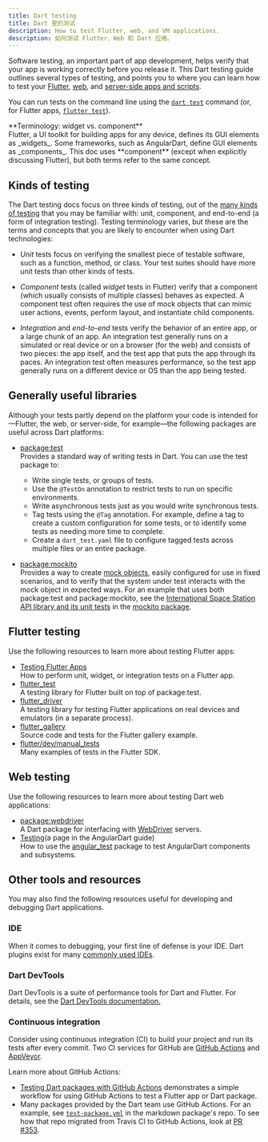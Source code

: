```yaml
---
title: Dart testing
title: Dart 里的测试
description: How to test Flutter, web, and VM applications.
description: 如何测试 Flutter、Web 和 Dart 应用。
---
```


Software testing, an important part of app development, helps verify that
your app is working correctly before you release it.
This Dart testing guide outlines several types of testing, and points
you to where you can learn how to test your
[Flutter]({{site.flutter}}), [web](/web),
and [server-side apps and scripts](/server).

You can run tests on the command line
using the [`dart test`][] command
(or, for Flutter apps, [`flutter test`][]).

[`dart test`]: /tools/dart-test
[`flutter test`]: {{site.flutter}}/docs/reference/flutter-cli

<aside class="alert alert-info" markdown="1">
**Terminology: widget vs. component**<br>
Flutter, a UI toolkit for building apps for any device,
defines its GUI elements as _widgets_.
Some frameworks, such as AngularDart,
define GUI elements as _components_.
This doc uses **component** (except when explicitly discussing Flutter),
but both terms refer to the same concept.
</aside>

## Kinds of testing

The Dart testing docs focus on three kinds of testing, out of the
[many kinds of testing](https://en.wikipedia.org/wiki/Software_testing)
that you may be familiar with: unit, component, and end-to-end
(a form of integration testing). Testing terminology varies,
but these are the terms and concepts that you are likely to
encounter when using Dart technologies:

* _Unit_ tests focus on verifying the smallest piece of testable
  software, such as a function, method, or class. Your test suites
  should have more unit tests than other kinds of tests.

* _Component_ tests (called _widget_ tests in Flutter)
  verify that a component (which usually consists of multiple classes)
  behaves as expected.
  A component test often requires the use of mock objects
  that can mimic user actions, events, perform layout,
  and instantiate child components.

* _Integration_ and _end-to-end_ tests verify the behavior of
  an entire app, or a large chunk of an app. An integration test
  generally runs on a simulated or real device
  or on a browser (for the web) and consists of two pieces:
  the app itself, and the test app that puts
  the app through its paces. An integration test often measures performance,
  so the test app generally runs on a different device or OS
  than the app being tested.

## Generally useful libraries

Although your tests partly depend on the platform your code is intended
for&mdash;Flutter, the web, or server-side, for example&mdash;the
following packages are useful across Dart platforms:

* [package:test]({{site.pub-pkg}}/test)<br>
  Provides a standard way of writing tests in Dart. You can use the test
  package to:
    * Write single tests, or groups of tests.
    * Use the `@TestOn` annotation to restrict tests to run on
      specific environments.
    * Write asynchronous tests just as you would write synchronous
      tests.
    * Tag tests using the `@Tag` annotation. For example, define a tag to
      create a custom configuration for some tests, or to identify some tests
      as needing more time to complete.
    * Create a `dart_test.yaml` file to configure tagged tests across
      multiple files or an entire package.


* [package:mockito]({{site.pub-pkg}}/mockito)<br>
  Provides a way to create
  [mock objects,](https://en.wikipedia.org/wiki/Mock_object)
  easily configured for use in fixed scenarios, and to verify
  that the system under test interacts with the mock object in
  expected ways.
  For an example that uses both package:test and package:mockito,
  see the [International Space Station API library and its unit
  tests](https://github.com/dart-lang/mockito/tree/master/example/iss)
  in the [mockito package](https://github.com/dart-lang/mockito).

## Flutter testing

Use the following resources to learn more about testing Flutter apps:

* [Testing Flutter Apps]({{site.flutter}}/docs/testing)<br>
  How to perform unit, widget, or integration tests on a Flutter app.
* [flutter_test]({{site.flutter_api}}/flutter/flutter_test/flutter_test-library.html)<br>
  A testing library for Flutter built on top of package:test.
* [flutter_driver]({{site.flutter_api}}/flutter/flutter_driver/flutter_driver-library.html)<br>
  A testing library for testing Flutter applications on real devices and
  emulators (in a separate process).
* [flutter_gallery](https://github.com/flutter/gallery)<br>
  Source code and tests for the Flutter gallery example.
* [flutter/dev/manual_tests](https://github.com/flutter/flutter/tree/master/dev/manual_tests)<br>
  Many examples of tests in the Flutter SDK.

## Web testing

Use the following resources to learn more about testing Dart web
applications:

* [package:webdriver]({{site.pub-pkg}}/webdriver)<br>
  A Dart package for interfacing with
  [WebDriver](https://www.w3.org/TR/webdriver/) servers.
* [Testing]({{site.angulardart}}/guide/testing)(a page
  in the AngularDart guide)<br>
  How to use the [angular_test]({{site.pub-pkg}}/angular_test)
  package to test AngularDart components and subsystems.

## Other tools and resources

You may also find the following resources useful for developing and
debugging Dart applications.

### IDE

When it comes to debugging, your first line of defense is your IDE.
Dart plugins exist for many [commonly used IDEs](/tools/#ides-and-editors).

### Dart DevTools

Dart DevTools is a suite of performance tools for Dart and Flutter.
For details, see the
[Dart DevTools documentation.](/tools/dart-devtools/)


### Continuous integration

Consider using continuous integration (CI) to build your project
and run its tests after every commit. Two CI services for GitHub are
[GitHub Actions](https://github.com/features/actions) and
[AppVeyor](https://www.appveyor.com/).

Learn more about GitHub Actions:

* [Testing Dart packages with GitHub Actions][gha-article]
  demonstrates a simple workflow for using GitHub Actions to test
  a Flutter app or Dart package.
* Many packages provided by the Dart team use GitHub Actions.
  For an example, see
  [`test-package.yml`][markdown-ci] in the markdown package's repo.
  To see how that repo migrated from Travis CI to GitHub Actions,
  look at [PR #353](https://github.com/dart-lang/markdown/pull/353).

[gha-article]: https://poetryincode.dev/testing-dart-packages-with-github-actions
[markdown-ci]: https://github.com/dart-lang/markdown/blob/master/.github/workflows/test-package.yml

